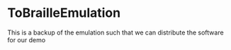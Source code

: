 # ToBrailleEmulation
This is a backup of the emulation such that we can distribute the software for our demo 
